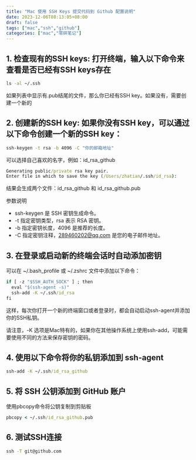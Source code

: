```yaml
---
title: "Mac 使用 SSH Keys 提交代码到 Github 配置说明"
date: 2023-12-06T08:13:05+08:00
draft: false
tags: ["mac","ssh","github"]
categories: ["mac","零碎笔记"]
---
```


## 1. 检查现有的SSH keys: 打开终端，输入以下命令来查看是否已经有SSH keys存在

```cmd
ls -al ~/.ssh
```

如果列表中显示有.pub结尾的文件，那么你已经有SSH key。如果没有，需要创建一个新的

## 2. 创建新的SSH key: 如果你没有SSH key，可以通过以下命令创建一个新的SSH key：

```cmd
ssh-keygen -t rsa -b 4096 -C "你的邮箱地址"
```

可以选择自己喜欢的名字，例如：id_rsa_github

```cmd
Generating public/private rsa key pair.
Enter file in which to save the key (/Users/zhatian/.ssh/id_rsa):
```

结果会生成两个文件：id_rsa_github 和 id_rsa_github.pub

参数说明

- ssh-keygen 是 SSH 密钥生成命令。
- -t 指定密钥类型，rsa 表示 RSA 密钥。
- -b 指定密钥长度，4096 是推荐的长度。
- -C 指定密钥注释，289460202@qq.com 是您的电子邮件地址。

## 3. 在登录或启动新的终端会话时自动添加密钥

可以在 ~/.bash_profile 或 ~/.zshrc 文件中添加以下命令：

```cmd
if [ -z "$SSH_AUTH_SOCK" ] ; then
  eval "$(ssh-agent -s)"
  ssh-add -K ~/.ssh/id_rsa
fi
```

这样，每次你打开一个新的终端窗口或者登录时，都会自动启动ssh-agent并添加你的SSH私钥。

请注意，-K 选项是Mac特有的，如果你在其他操作系统上使用ssh-add，可能需要使用不同的方法来保存密钥的密码。

## 4. 使用以下命令将你的私钥添加到 ssh-agent

```cmd
ssh-add -K ~/.ssh/id_rsa_github
```

## 5. 将 SSH 公钥添加到 GitHub 账户

使用pbcopy命令将公钥复制到剪贴板

```cmd
pbcopy < ~/.ssh/id_rsa_github.pub
```

## 6. 测试SSH连接

```cmd
ssh -T git@github.com
```